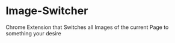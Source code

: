 # Image-Switcher
Chrome Extension that Switches all Images of the current Page to something your desire
